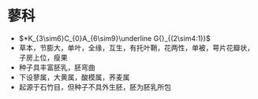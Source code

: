 # 蓼科
- $*K_{3\sim6}C_{0}A_{6\sim9}\underline G{}_{(2\sim4:1)}$
- 草本，节膨大，单叶，全缘，互生，有托叶鞘，花两性，单被，萼片花瓣状，子房上位，瘦果
- 种子具丰富胚乳，胚弯曲
- 下设蓼属，大黄属，酸模属，荞麦属
- 起源于石竹目，但种子不具外生胚，胚为胚乳所包
